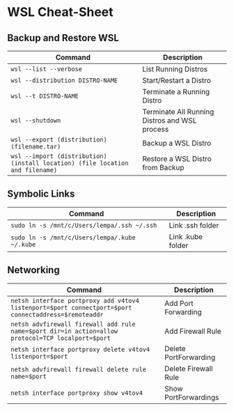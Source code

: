 # WSL Cheat-Sheet

## Backup and Restore WSL

| Command | Description |
| --- | --- |
| `wsl --list --verbose` | List Running Distros |
| `wsl --distribution DISTRO-NAME` | Start/Restart a Distro |
| `wsl --t DISTRO-NAME` | Terminate a Running Distro |
| `wsl --shutdown` | Terminate All Running Distros and WSL process |
| `wsl --export (distribution) (filename.tar)` | Backup a WSL Distro |
| `wsl --import (distribution) (install location) (file location and filename)` | Restore a WSL Distro from Backup |

## Symbolic Links

| Command | Description |
| --- | --- |
| `sudo ln -s /mnt/c/Users/lempa/.ssh ~/.ssh` | Link .ssh folder |
| `sudo ln -s /mnt/c/Users/lempa/.kube ~/.kube` | Link .kube folder |

## Networking

| Command | Description |
| --- | --- |
| `netsh interface portproxy add v4tov4 listenport=$port connectport=$port connectaddress=$remoteaddr` | Add Port Forwarding |
| `netsh advfirewall firewall add rule name=$port dir=in action=allow protocol=TCP localport=$port` | Add Firewall Rule |
| `netsh interface portproxy delete v4tov4 listenport=$port` | Delete PortForwarding |
| `netsh advfirewall firewall delete rule name=$port` | Delete Firewall Rule |
| `netsh interface portproxy show v4tov4` | Show PortForwardings |
